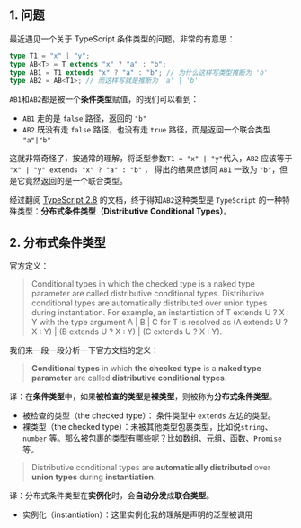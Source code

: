 ## 1. 问题

最近遇见一个关于 TypeScript 条件类型的问题，非常的有意思：

```ts
type T1 = "x" | "y";
type AB<T> = T extends "x" ? "a" : "b";
type AB1 = T1 extends "x" ? "a" : "b"; // 为什么这样写类型推断为 'b'
type AB2 = AB<T1>; // 而这样写就是推断为 'a' | 'b'
```

`AB1`和`AB2`都是被一个**条件类型**赋值，的我们可以看到：

- `AB1` 走的是 `false` 路径，返回的 `"b"`
- `AB2` 既没有走 `false` 路径，也没有走 `true` 路径，而是返回一个联合类型 `"a"|"b"`

这就非常奇怪了，按通常的理解，将泛型参数`T1 = "x" | "y"`代入，`AB2` 应该等于 `"x" | "y" extends "x" ? "a" : "b"` ，
得出的结果应该同 `AB1` 一致为 `"b"`，但是它竟然返回的是一个联合类型。

经过翻阅 [TypeScript 2.8](https://www.tslang.cn/docs/release-notes/typescript-2.8.html) 的文档，终于得知`AB2`这种类型是 `TypeScript` 的一种特殊类型：**分布式条件类型（Distributive Conditional Types）**。

## 2. 分布式条件类型

官方定义：

> Conditional types in which the checked type is a naked type parameter are called distributive conditional types. Distributive conditional types are automatically distributed over union types during instantiation. For example, an instantiation of T extends U ? X : Y with the type argument A | B | C for T is resolved as (A extends U ? X : Y) | (B extends U ? X : Y) | (C extends U ? X : Y).

我们来一段一段分析一下官方文档的定义：

> **Conditional types** in which **the checked type** is a **naked type parameter** are called **distributive conditional types**.

译：在**条件类型**中，如果**被检查的类型**是**裸类型**，则被称为**分布式条件类型**。

- 被检查的类型（the checked type）： 条件类型中 `extends` 左边的类型。
- 裸类型（the checked type）：未被其他类型包裹类型，比如说`string`、`number` 等。那么被包裹的类型有哪些呢？比如数组、元组、函数、`Promise`等。

> Distributive conditional types are **automatically distributed** over **union types** during **instantiation**.

译：分布式条件类型在**实例化**时，会**自动分发**成**联合类型**。

- 实例化（instantiation）：这里实例化我的理解是声明的泛型被调用

